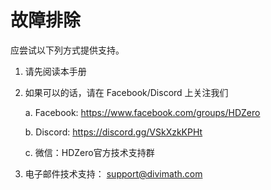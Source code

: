 # 故障排除

应尝试以下列方式提供支持。

1. 请先阅读本手册

2. 如果可以的话，请在 Facebook/Discord 上关注我们

    a. Facebook: https://www.facebook.com/groups/HDZero

    b. Discord: https://discord.gg/VSkXzkKPHt

    c. 微信：HDZero官方技术支持群

3. 电子邮件技术支持： support@divimath.com